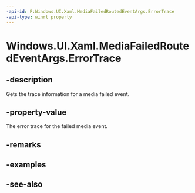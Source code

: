 ```yaml
---
-api-id: P:Windows.UI.Xaml.MediaFailedRoutedEventArgs.ErrorTrace
-api-type: winrt property
---
```


<!-- Property syntax
public string ErrorTrace { get; }
-->

# Windows.UI.Xaml.MediaFailedRoutedEventArgs.ErrorTrace

## -description
Gets the trace information for a media failed event.



## -property-value
The error trace for the failed media event.

## -remarks

## -examples

## -see-also
